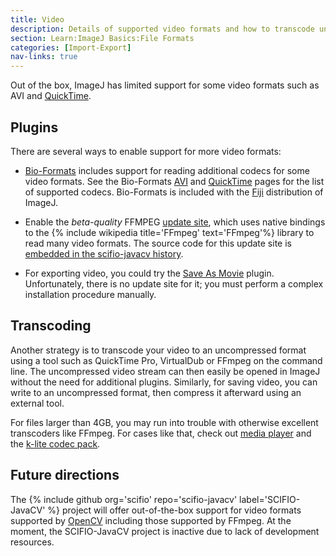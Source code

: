 ```yaml
---
title: Video
description: Details of supported video formats and how to transcode unsupported formats
section: Learn:ImageJ Basics:File Formats
categories: [Import-Export]
nav-links: true
---
```



Out of the box, ImageJ has limited support for some video formats such as AVI and [QuickTime](/formats/quicktime).

## Plugins

There are several ways to enable support for more video formats:

-   [Bio-Formats](/formats/bio-formats) includes support for reading additional codecs for some video formats. See the Bio-Formats [AVI](https://www.openmicroscopy.org/site/support/bio-formats5.4/formats/avi.html) and [QuickTime](https://www.openmicroscopy.org/site/support/bio-formats/formats/quicktime-movie.html) pages for the list of supported codecs. Bio-Formats is included with the [Fiji](/software/fiji) distribution of ImageJ.

<!-- -->

-   Enable the *beta-quality* FFMPEG [update site](/update-sites), which uses native bindings to the {% include wikipedia title='FFmpeg' text='FFmpeg'%} library to read many video formats. The source code for this update site is [embedded in the scifio-javacv history](https://github.com/scifio/scifio-javacv/tree/ffmpeg).

<!-- -->

-   For exporting video, you could try the [Save As Movie](https://sites.google.com/site/qingzongtseng/save-as-movie) plugin. Unfortunately, there is no update site for it; you must perform a complex installation procedure manually.

## Transcoding

Another strategy is to transcode your video to an uncompressed format using a tool such as QuickTime Pro, VirtualDub or FFmpeg on the command line. The uncompressed video stream can then easily be opened in ImageJ without the need for additional plugins. Similarly, for saving video, you can write to an uncompressed format, then compress it afterward using an external tool.

For files larger than 4GB, you may run into trouble with otherwise excellent transcoders like FFmpeg. For cases like that, check out [media player](https://www.videolan.org/vlc/VLC) and the [k-lite codec pack](https://www.codecguide.com/download_kl.htm).

## Future directions

The {% include github org='scifio' repo='scifio-javacv' label='SCIFIO-JavaCV' %} project will offer out-of-the-box support for video formats supported by [OpenCV](/software/opencv) including those supported by FFmpeg. At the moment, the SCIFIO-JavaCV project is inactive due to lack of development resources.


